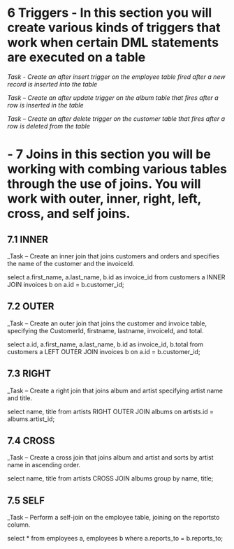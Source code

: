 # 6 Triggers - In this section you will create various kinds of triggers that work when certain DML statements are executed on a table

_Task - Create an after insert trigger on the employee table fired after a new record is inserted into the table_



_Task – Create an after update trigger on the album table that fires after a row is inserted in the table_


_Task – Create an after delete trigger on the customer table that fires after a row is deleted from the table_



# - 7 Joins in this section you will be working with combing various tables through the use of joins. You will work with outer, inner, right, left, cross, and self joins.

## 7.1 INNER
_Task – Create an inner join that joins customers and orders and specifies the name of the customer and the invoiceId.

select a.first_name, a.last_name, b.id as invoice_id
from customers a INNER JOIN invoices b
on a.id = b.customer_id;

## 7.2 OUTER
_Task – Create an outer join that joins the customer and invoice table, specifying the CustomerId, firstname, lastname, invoiceId, and total.

select a.id, a.first_name, a.last_name, b.id as invoice_id, b.total
from customers a LEFT OUTER JOIN invoices b
on a.id = b.customer_id;

## 7.3 RIGHT
_Task – Create a right join that joins album and artist specifying artist name and title.

select name, title
from artists RIGHT OUTER JOIN albums
on artists.id = albums.artist_id;

## 7.4 CROSS
_Task – Create a cross join that joins album and artist and sorts by artist name in ascending order.


select name, title
from artists CROSS JOIN albums
group by name, title;

## 7.5 SELF
_Task – Perform a self-join on the employee table, joining on the reportsto column.

select *
from employees a, employees b
where a.reports_to = b.reports_to;
